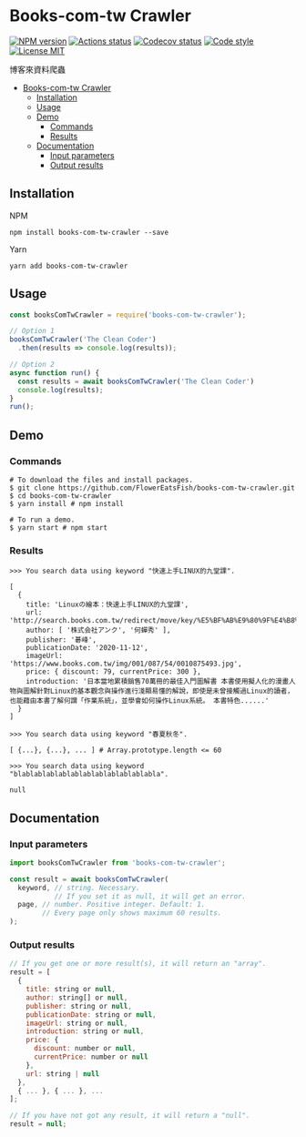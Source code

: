 # Books-com-tw Crawler

[![NPM version](https://img.shields.io/npm/v/books-com-tw-crawler.svg)](https://www.npmjs.com/package/books-com-tw-crawler)
[![Actions status](https://github.com/FlowerEatsFish/books-com-tw-crawler/workflows/build/badge.svg?branch=main)](https://github.com/FlowerEatsFish/books-com-tw-crawler/actions)
[![Codecov status](https://codecov.io/gh/FlowerEatsFish/books-com-tw-crawler/branch/main/graph/badge.svg)](https://codecov.io/gh/FlowerEatsFish/books-com-tw-crawler/commits)
[![Code style](https://img.shields.io/badge/code_style-biome-blue.svg)](https://biomejs.dev/)
[![License MIT](https://img.shields.io/badge/license-MIT-blue.svg)](https://opensource.org/licenses/MIT)

博客來資料爬蟲

- [Books-com-tw Crawler](#books-com-tw-crawler)
  - [Installation](#installation)
  - [Usage](#usage)
  - [Demo](#demo)
    - [Commands](#commands)
    - [Results](#results)
  - [Documentation](#documentation)
    - [Input parameters](#input-parameters)
    - [Output results](#output-results)

## Installation

NPM

```shell
npm install books-com-tw-crawler --save
```

Yarn

```shell
yarn add books-com-tw-crawler
```

## Usage

```javascript
const booksComTwCrawler = require('books-com-tw-crawler');

// Option 1
booksComTwCrawler('The Clean Coder')
  .then(results => console.log(results));

// Option 2
async function run() {
  const results = await booksComTwCrawler('The Clean Coder')
  console.log(results);
}
run();
```

## Demo

### Commands

```shell
# To download the files and install packages.
$ git clone https://github.com/FlowerEatsFish/books-com-tw-crawler.git
$ cd books-com-tw-crawler
$ yarn install # npm install

# To run a demo.
$ yarn start # npm start
```

### Results

```shell
>>> You search data using keyword "快速上手LINUX的九堂課".

[
  {
    title: 'Linuxの繪本：快速上手LINUX的九堂課',
    url: 'http://search.books.com.tw/redirect/move/key/%E5%BF%AB%E9%80%9F%E4%B8%8A%E6%89%8BLINUX%E7%9A%84%E4%B9%9D%E5%A0%82%E8%AA%B2/area/mid/item/0010875493/page/1/idx/1/cat/001/pdf/1',
    author: [ '株式会社アンク', '何蟬秀' ],
    publisher: '碁峰',
    publicationDate: '2020-11-12',
    imageUrl: 'https://www.books.com.tw/img/001/087/54/0010875493.jpg',
    price: { discount: 79, currentPrice: 300 },
    introduction: '日本當地累積銷售70萬冊的最佳入門圖解書 本書使用擬人化的漫畫人物與圖解針對Linux的基本觀念與操作進行淺顯易懂的解說，即使是未曾接觸過Linux的讀者，也能藉由本書了解何謂「作業系統」，並學會如何操作Linux系統。 本書特色......'
  }
]
```

```shell
>>> You search data using keyword "春夏秋冬".

[ {...}, {...}, ... ] # Array.prototype.length <= 60
```

```shell
>>> You search data using keyword "blablablablablablablablablablablabla".

null
```

## Documentation

### Input parameters

```javascript
import booksComTwCrawler from 'books-com-tw-crawler';

const result = await booksComTwCrawler(
  keyword, // string. Necessary.
           // If you set it as null, it will get an error.
  page, // number. Positive integer. Default: 1.
        // Every page only shows maximum 60 results.
);
```

### Output results

```javascript
// If you get one or more result(s), it will return an "array".
result = [
  {
    title: string or null,
    author: string[] or null,
    publisher: string or null,
    publicationDate: string or null,
    imageUrl: string or null,
    introduction: string or null,
    price: {
      discount: number or null,
      currentPrice: number or null
    },
    url: string | null
  },
  { ... }, { ... }, ...
];

// If you have not got any result, it will return a "null".
result = null;
```
